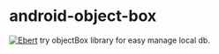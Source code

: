 # android-object-box
[![Ebert](https://ebertapp.io/github/potikorn/android-object-box.svg)](https://ebertapp.io/github/potikorn/android-object-box)
try objectBox library for easy manage local db.
